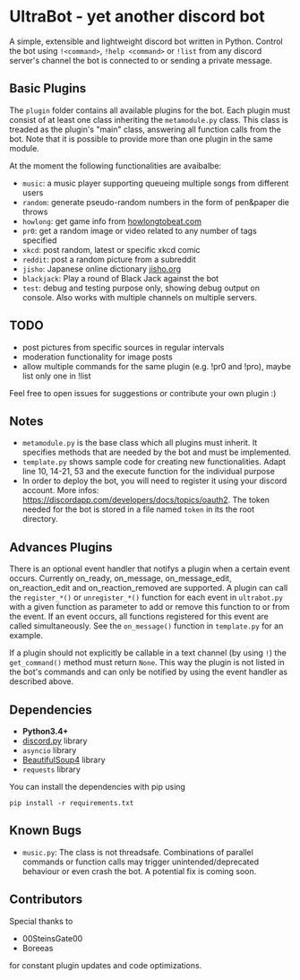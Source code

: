 # UltraBot - yet another discord bot

A simple, extensible and lightweight discord bot written in Python. Control the bot using `!<command>`, `!help <command>` or `!list` from any discord server's channel the bot is connected to or sending a private message.


## Basic Plugins

The `plugin` folder contains all available plugins for the bot. Each plugin must consist of at least one class inheriting the `metamodule.py` class. This class is treaded as the plugin's "main" class, answering all function calls from the bot. Note that it is possible to provide more than one plugin in the same module.

At the moment the following functionalities are avaibalbe:
* `music`: a music player supporting queueing multiple songs from different users
* `random`: generate pseudo-random numbers in the form of pen&paper die throws
* `howlong`: get game info from [howlongtobeat.com](https://howlongtobeat.com)
* `pr0`: get a random image or video related to any number of tags specified
* `xkcd`: post random, latest or specific xkcd comic
* `reddit`: post a random picture from a subreddit
* `jisho`: Japanese online dictionary [jisho.org](http://jisho.org)
* `blackjack`: Play a round of Black Jack against the bot
* `test`: debug and testing purpose only, showing debug output on console. Also works with multiple channels on multiple servers.


## TODO

* post pictures from specific sources in regular intervals
* moderation functionality for image posts
* allow multiple commands for the same plugin (e.g. !pr0 and !pro), maybe list only one in !list

Feel free to open issues for suggestions or contribute your own plugin :)


## Notes

* `metamodule.py` is the base class which all plugins must inherit. It specifies methods that are needed by the bot and must be implemented.
* `template.py` shows sample code for creating new functionalities. Adapt line 10, 14-21, 53 and the execute function for the individual purpose
* In order to deploy the bot, you will need to register it using your discord account. More infos: https://discordapp.com/developers/docs/topics/oauth2. The token needed for the bot is stored in a file named `token` in its the root directory.


## Advances Plugins

There is an optional event handler that notifys a plugin when a certain event occurs. Currently on\_ready, on\_message, on\_message\_edit, on\_reaction\_edit and on\_reaction\_removed are supported. A plugin can call the `register_*()` or `unregister_*()` function for each event in `ultrabot.py` with a given function as parameter to add or remove this function to or from the event. If an event occurs, all functions registered for this event are called simultaneously. See the `on_message()` function in `template.py` for an example.

If a plugin should not explicitly be callable in a text channel (by using `!`) the `get_command()` method must return `None`. This way the plugin is not listed in the bot's commands and can only be notified by using the event handler as described above. 


## Dependencies

* **Python3.4+**
* [discord.py](https://github.com/Rapptz/discord.py) library
* `asyncio` library
* [BeautifulSoup4](https://www.crummy.com/software/BeautifulSoup/bs4/doc/) library
* `requests` library


You can install the dependencies with pip using

```
pip install -r requirements.txt
```


## Known Bugs

* `music.py`: The class is not threadsafe. Combinations of parallel commands or function calls may trigger unintended/deprecated behaviour or even crash the bot. A potential fix is coming soon.


## Contributors

Special thanks to

* 00SteinsGate00
* Boreeas

for constant plugin updates and code optimizations.

